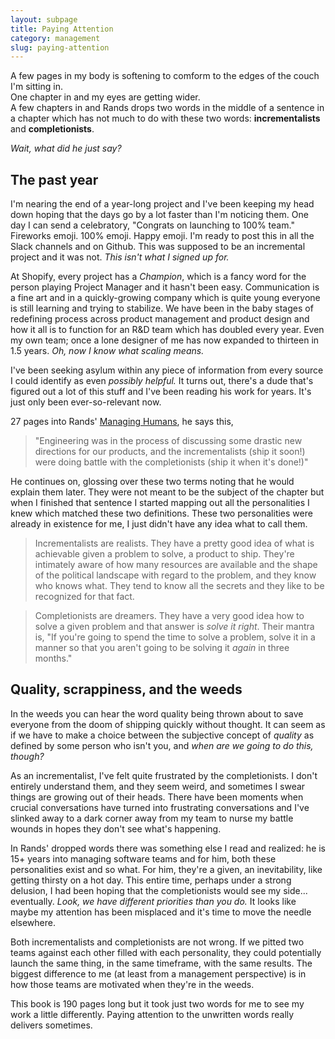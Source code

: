 ```yaml
---
layout: subpage
title: Paying Attention
category: management
slug: paying-attention
---
```

A few pages in my body is softening to comform to the edges of the couch I'm sitting in.  
One chapter in and my eyes are getting wider.  
A few chapters in and Rands drops two words in the middle of a sentence in a chapter which has not much to do with these two words: **incrementalists** and **completionists**.

*Wait, what did he just say?*

## The past year

I'm nearing the end of a year-long project and I've been keeping my head down hoping that the days go by a lot faster than I'm noticing them. One day I can send a celebratory, "Congrats on launching to 100% team." Fireworks emoji. 100% emoji. Happy emoji. I'm ready to post this in all the Slack channels and on Github. This was supposed to be an incremental project and it was not. *This isn't what I signed up for.*

At Shopify, every project has a *Champion*, which is a fancy word for the person playing Project Manager and it hasn't been easy. Communication is a fine art and in a quickly-growing company which is quite young everyone is still learning and trying to stabilize. We have been in the baby stages of redefining process across product management and product design and how it all is to function for an R&D team which has doubled every year. Even my own team; once a lone designer of me has now expanded to thirteen in 1.5 years. *Oh, now I know what scaling means.*

I've been seeking asylum within any piece of information from every source I could identify as even *possibly helpful.* It turns out, there's a dude that's figured out a lot of this stuff and I've been reading his work for years. It's just only been ever-so-relevant now. 

27 pages into Rands' [Managing Humans](https://www.amazon.com/gp/product/159059844X/ref=as_li_tl?ie=UTF8&camp=1789&creative=9325&creativeASIN=159059844X&linkCode=as2&tag=heltraprodes-20&linkId=ccb552ed4c3ff956f66ade73039f02f8), he says this,

> "Engineering was in the process of discussing some drastic new directions for our products, and the incrementalists (ship it soon!) were doing battle with the completionists (ship it when it's done!)"

He continues on, glossing over these two terms noting that he would explain them later. They were not meant to be the subject of the chapter but when I finished that sentence I started mapping out all the personalities I knew which matched these two definitions. These two personalities were already in existence for me, I just didn't have any idea what to call them.

> Incrementalists are realists. They have a pretty good idea of what is achievable given a problem to solve, a product to ship. They're intimately aware of how many resources are available and the shape of the political landscape with regard to the problem, and they know who knows what. They tend to know all the secrets and they like to be recognized for that fact.

> Completionists are dreamers. They have a very good idea how to solve a given problem and that answer is _solve it right_. Their mantra is, "If you're going to spend the time to solve a problem, solve it in a manner so that you aren't going to be solving it _again_ in three months."

## Quality, scrappiness, and the weeds

In the weeds you can hear the word quality being thrown about to save everyone from the doom of shipping quickly without thought. It can seem as if we have to make a choice between the subjective concept of *quality* as defined by some person who isn't you, and *when are we going to do this, though?*

As an incrementalist, I've felt quite frustrated by the completionists. I don't entirely understand them, and they seem weird, and sometimes I swear things are growing out of their heads. There have been moments when crucial conversations have turned into frustrating conversations and I've slinked away to a dark corner away from my team to nurse my battle wounds in hopes they don't see what's happening.

In Rands' dropped words there was something else I read and realized: he is 15+ years into managing software teams and for him, both these personalities exist and so what. For him, they're a given, an inevitability, like getting thirsty on a hot day. This entire time, perhaps under a strong delusion, I had been hoping that the completionists would see my side... eventually. *Look, we have different priorities than you do.* It looks like maybe my attention has been misplaced and it's time to move the needle elsewhere.

Both incrementalists and completionists are not wrong. If we pitted two teams against each other filled with each personality, they could potentially launch the same thing, in the same timeframe, with the same results. The biggest difference to me (at least from a management perspective) is in how those teams are motivated when they're in the weeds. 

This book is 190 pages long but it took just two words for me to see my work a little differently. Paying attention to the unwritten words really delivers sometimes.
